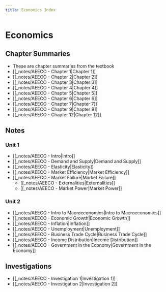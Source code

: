 ```yaml
---
title: Economics Index
---
```


# Economics

## Chapter Summaries
- These are chapter summaries from the textbook
- [[_notes/AEECO - Chapter 1|Chapter 1]]
- [[_notes/AEECO - Chapter 2|Chapter 2]]
- [[_notes/AEECO - Chapter 3|Chapter 3]]
- [[_notes/AEECO - Chapter 4|Chapter 4]]
- [[_notes/AEECO - Chapter 5|Chapter 5]]
- [[_notes/AEECO - Chapter 6|Chapter 6]]
- [[_notes/AEECO - Chapter 7|Chapter 7]]
- [[_notes/AEECO - Chapter 9|Chapter 9]]
- [[_notes/AEECO - Chapter 12|Chapter 12]]






## Notes
### Unit 1
- [[_notes/AEECO - Intro|Intro]]
- [[_notes/AEECO - Demand and Supply|Demand and Supply]]
- [[_notes/AEECO - Elasticity|Elasticity]]
- [[_notes/AEECO - Market Efficiency|Market Efficiency]]
- [[_notes/AEECO - Market Failure|Market Failure]]
	- [[_notes/AEECO - Externalities|Externalities]]
	- [[_notes/AEECO - Market Power|Market Power]]

### Unit 2
- [[_notes/AEECO - Intro to Macroeconomics|Intro to Macroeconomics]]
- [[_notes/AEECO - Economic Growth|Economic Growth]]
- [[_notes/AEECO - Inflation|Inflation]]
- [[_notes/AEECO - Unemployment|Unemployment]]
- [[_notes/AEECO - Business Trade Cycle|Business Trade Cycle]]
- [[_notes/AEECO - Income Distribution|Income Distribution]]
- [[_notes/AEECO - Government in the Economy|Government in the Economy]]


## Investigations
- [[_notes/AEECO - Investigation 1|Investigation 1]]
- [[_notes/AEECO - Investigation 2|Investigation 2]]





